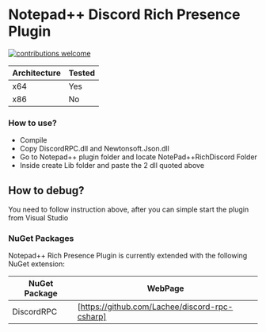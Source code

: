 # Notepad++ Discord Rich Presence Plugin

[![contributions welcome](https://img.shields.io/badge/contributions-welcome-brightgreen.svg?style=flat)](https://github.com/MikeCoder96/NotePad-Discord-Rich-Presence-Plugin/issues)

| Architecture | Tested |
| ------ | ------ |
| x64 | Yes |
| x86 | No |

### How to use?
- Compile
- Copy DiscordRPC.dll and Newtonsoft.Json.dll
- Go to Notepad++ plugin folder and locate NotePad++RichDiscord Folder
- Inside create Lib folder and paste the 2 dll quoted above

## How to debug?
You need to follow instruction above, after you can simple start the plugin from Visual Studio

### NuGet Packages

Notepad++ Rich Presence Plugin is currently extended with the following NuGet extension:

| NuGet Package | WebPage |
| ------ | ------ |
| DiscordRPC | [https://github.com/Lachee/discord-rpc-csharp] |


